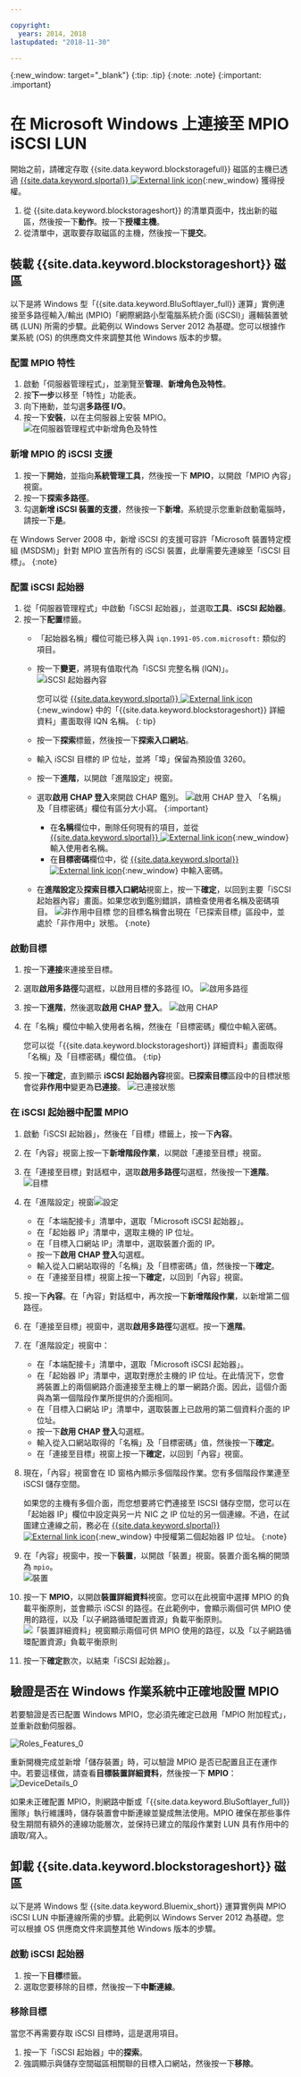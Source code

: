 ```yaml
---

copyright:
  years: 2014, 2018
lastupdated: "2018-11-30"

---
```

{:new_window: target="_blank"}
{:tip: .tip}
{:note: .note}
{:important: .important}

# 在 Microsoft Windows 上連接至 MPIO iSCSI LUN

開始之前，請確定存取 {{site.data.keyword.blockstoragefull}} 磁區的主機已透過 [{{site.data.keyword.slportal}} ![External link icon](../../icons/launch-glyph.svg "External link icon")](https://control.softlayer.com/){:new_window} 獲得授權。

1. 從 {{site.data.keyword.blockstorageshort}} 的清單頁面中，找出新的磁區，然後按一下**動作**。按一下**授權主機**。
2. 從清單中，選取要存取磁區的主機，然後按一下**提交**。

## 裝載 {{site.data.keyword.blockstorageshort}} 磁區

以下是將 Windows 型「{{site.data.keyword.BluSoftlayer_full}} 運算」實例連接至多路徑輸入/輸出 (MPIO)「網際網路小型電腦系統介面 (iSCSI)」邏輯裝置號碼 (LUN) 所需的步驟。此範例以 Windows Server 2012 為基礎。您可以根據作業系統 (OS) 的供應商文件來調整其他 Windows 版本的步驟。

### 配置 MPIO 特性

1. 啟動「伺服器管理程式」，並瀏覽至**管理**、**新增角色及特性**。
2. 按**下一步**以移至「特性」功能表。
3. 向下捲動，並勾選**多路徑 I/O**。
4. 按一下**安裝**，以在主伺服器上安裝 MPIO。
![在伺服器管理程式中新增角色及特性](/images/Roles_Features.png)

### 新增 MPIO 的 iSCSI 支援

1. 按一下**開始**，並指向**系統管理工具**，然後按一下 **MPIO**，以開啟「MPIO 內容」視窗。
2. 按一下**探索多路徑**。
3. 勾選**新增 iSCSI 裝置的支援**，然後按一下**新增**。系統提示您重新啟動電腦時，請按一下**是**。

在 Windows Server 2008 中，新增 iSCSI 的支援可容許「Microsoft 裝置特定模組 (MSDSM)」針對 MPIO 宣告所有的 iSCSI 裝置，此舉需要先連線至「iSCSI 目標」。
{:note}

### 配置 iSCSI 起始器

1. 從「伺服器管理程式」中啟動「iSCSI 起始器」，並選取**工具**、**iSCSI 起始器**。
2. 按一下**配置**標籤。
    - 「起始器名稱」欄位可能已移入與 `iqn.1991-05.com.microsoft:` 類似的項目。
    - 按一下**變更**，將現有值取代為「iSCSI 完整名稱 (IQN)」。
    ![iSCSI 起始器內容](/images/iSCSI.png)

      您可以從 [{{site.data.keyword.slportal}} ![External link icon](../../icons/launch-glyph.svg "External link icon")](https://control.softlayer.com/){:new_window} 中的「{{site.data.keyword.blockstorageshort}} 詳細資料」畫面取得 IQN 名稱。
      {: tip}

    - 按一下**探索**標籤，然後按一下**探索入口網站**。
    - 輸入 iSCSI 目標的 IP 位址，並將「埠」保留為預設值 3260。
    - 按一下**進階**，以開啟「進階設定」視窗。
    - 選取**啟用 CHAP 登入**來開啟 CHAP 鑑別。
    ![啟用 CHAP 登入](/images/Advanced_0.png)
        「名稱」及「目標密碼」欄位有區分大小寫。
    {:important}
         - 在**名稱**欄位中，刪除任何現有的項目，並從 [{{site.data.keyword.slportal}} ![External link icon](../../icons/launch-glyph.svg "External link icon")](https://control.softlayer.com/){:new_window} 輸入使用者名稱。
         - 在**目標密碼**欄位中，從 [{{site.data.keyword.slportal}} ![External link icon](../../icons/launch-glyph.svg "External link icon")](https://control.softlayer.com/){:new_window} 中輸入密碼。
    - 在**進階設定**及**探索目標入口網站**視窗上，按一下**確定**，以回到主要「iSCSI 起始器內容」畫面。如果您收到鑑別錯誤，請檢查使用者名稱及密碼項目。
    ![非作用中目標](/images/Inactive_0.png)
        您的目標名稱會出現在「已探索目標」區段中，並處於「非作用中」狀態。
    {:note}


### 啟動目標

1. 按一下**連接**來連接至目標。
2. 選取**啟用多路徑**勾選框，以啟用目標的多路徑 IO。
![啟用多路徑](/images/Connect_0.png)
3. 按一下**進階**，然後選取**啟用 CHAP 登入**。
![啟用 CHAP](/images/chap_0.png)
4. 在「名稱」欄位中輸入使用者名稱，然後在「目標密碼」欄位中輸入密碼。

   您可以從「{{site.data.keyword.blockstorageshort}} 詳細資料」畫面取得「名稱」及「目標密碼」欄位值。
   {:tip}
5. 按一下**確定**，直到顯示 **iSCSI 起始器內容**視窗。**已探索目標**區段中的目標狀態會從**非作用中**變更為**已連接**。
![已連接狀態](/images/Connected.png)


### 在 iSCSI 起始器中配置 MPIO

1. 啟動「iSCSI 起始器」，然後在「目標」標籤上，按一下**內容**。
2. 在「內容」視窗上按一下**新增階段作業**，以開啟「連接至目標」視窗。
3. 在「連接至目標」對話框中，選取**啟用多路徑**勾選框，然後按一下**進階**。
  ![目標](/images/Target.png)

4. 在「進階設定」視窗![設定](/images/Settings.png)
   - 在「本端配接卡」清單中，選取「Microsoft iSCSI 起始器」。
   - 在「起始器 IP」清單中，選取主機的 IP 位址。
   - 在「目標入口網站 IP」清單中，選取裝置介面的 IP。
   - 按一下**啟用 CHAP 登入**勾選框。
   - 輸入從入口網站取得的「名稱」及「目標密碼」值，然後按一下**確定**。
   - 在「連接至目標」視窗上按一下**確定**，以回到「內容」視窗。

5. 按一下**內容**。在「內容」對話框中，再次按一下**新增階段作業**，以新增第二個路徑。
6. 在「連接至目標」視窗中，選取**啟用多路徑**勾選框。按一下**進階**。
7. 在「進階設定」視窗中：
   - 在「本端配接卡」清單中，選取「Microsoft iSCSI 起始器」。
   - 在「起始器 IP」清單中，選取對應於主機的 IP 位址。在此情況下，您會將裝置上的兩個網路介面連接至主機上的單一網路介面。因此，這個介面與為第一個階段作業所提供的介面相同。
   - 在「目標入口網站 IP」清單中，選取裝置上已啟用的第二個資料介面的 IP 位址。
   - 按一下**啟用 CHAP 登入**勾選框。
   - 輸入從入口網站取得的「名稱」及「目標密碼」值，然後按一下**確定**。
   - 在「連接至目標」視窗上按一下**確定**，以回到「內容」視窗。
8. 現在，「內容」視窗會在 ID 窗格內顯示多個階段作業。您有多個階段作業連至 iSCSI 儲存空間。

   如果您的主機有多個介面，而您想要將它們連接至 ISCSI 儲存空間，您可以在「起始器 IP」欄位中設定與另一片 NIC 之 IP 位址的另一個連線。不過，在試圖建立連線之前，務必在 [{{site.data.keyword.slportal}} ![External link icon](../../icons/launch-glyph.svg "External link icon")](https://control.softlayer.com/){:new_window} 中授權第二個起始器 IP 位址。
   {:note}
9. 在「內容」視窗中，按一下**裝置**，以開啟「裝置」視窗。裝置介面名稱的開頭為 `mpio`。<br/>
  ![裝置](/images/Devices.png)

10. 按一下 **MPIO**，以開啟**裝置詳細資料**視窗。您可以在此視窗中選擇 MPIO 的負載平衡原則，並會顯示 iSCSI 的路徑。在此範例中，會顯示兩個可供 MPIO 使用的路徑，以及「以子網路循環配置資源」負載平衡原則。
  ![「裝置詳細資料」視窗顯示兩個可供 MPIO 使用的路徑，以及「以子網路循環配置資源」負載平衡原則](/images/DeviceDetails.png)

11. 按一下**確定**數次，以結束「iSCSI 起始器」。



## 驗證是否在 Windows 作業系統中正確地設置 MPIO

若要驗證是否已配置 Windows MPIO，您必須先確定已啟用「MPIO 附加程式」，並重新啟動伺服器。

![Roles_Features_0](/images/Roles_Features_0.png)

重新開機完成並新增「儲存裝置」時，可以驗證 MPIO 是否已配置且正在運作中。若要這樣做，請查看**目標裝置詳細資料**，然後按一下 **MPIO**：
![DeviceDetails_0](/images/DeviceDetails_0.png)

如果未正確配置 MPIO，則網路中斷或「{{site.data.keyword.BluSoftlayer_full}} 團隊」執行維護時，儲存裝置會中斷連線並變成無法使用。MPIO 確保在那些事件發生期間有額外的連線功能層次，並保持已建立的階段作業對 LUN 具有作用中的讀取/寫入。

## 卸載 {{site.data.keyword.blockstorageshort}} 磁區

以下是將 Windows 型 {{site.data.keyword.Bluemix_short}} 運算實例與 MPIO iSCSI LUN 中斷連線所需的步驟。此範例以 Windows Server 2012 為基礎。您可以根據 OS 供應商文件來調整其他 Windows 版本的步驟。

### 啟動 iSCSI 起始器

1. 按一下**目標**標籤。
2. 選取您要移除的目標，然後按一下**中斷連線**。

### 移除目標
當您不再需要存取 iSCSI 目標時，這是選用項目。

1. 按一下「iSCSI 起始器」中的**探索**。
2. 強調顯示與儲存空間磁區相關聯的目標入口網站，然後按一下**移除**。
